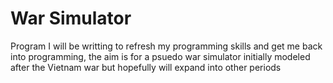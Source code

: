 # War Simulator
 Program I will be writting to refresh my programming skills and get me back into programming, the aim is for a psuedo war simulator initially modeled after the Vietnam war but hopefully will expand into other periods
